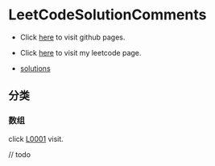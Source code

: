 # LeetCodeSolutionComments

+ Click [here](https://solarex.github.io/leetcode-solution-comments/) to visit github pages.

+ Click [here](https://leetcode-cn.com/u/solarex/) to visit my leetcode page.

+ [solutions](https://github.com/flyfire/LeetCodeSolutions)

## 分类

### 数组

click [L0001](solutions/L0001.md) visit.

// todo
